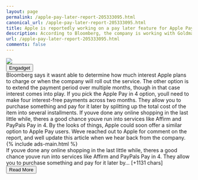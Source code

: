 ```yaml
---
layout: page
permalink: /apple-pay-later-report-205333095.html
canonical_url: /apple-pay-later-report-205333095.html
title: Apple is reportedly working on a pay later feature for Apple Pay | Engadget
description: According to Bloomberg, the company is working with Goldman Sachs on a service called “Apple Pay Later” that will allow those with its devices to settle purchases over time..
url: /apple-pay-later-report-205333095.html
comments: false
---
```


<div class="row">
<div class="col-12">
<img src="https://s.yimg.com/os/creatr-images/2019-10/75fb6350-f5d1-11e9-8dbf-0806845f5eac">
</div>
</div>
<div class="row">
<div class="col-12 mt-2">
<button type="button" class="btn btn-outline-info">Engadget</button>
</div>
</div>
<div class="row">
<div class="col-12">
<div>Bloomberg says it wasnt able to determine how much interest Apple plans to charge or when the company will roll out the service. The other option is to extend the payment period over multiple months, though in that case interest comes into play. If you pick the Apple Pay in 4 option, youll need to make four interest-free payments across two months. They allow you to purchase something and pay for it later by splitting up the total cost of the item into several installments. If youve done any online shopping in the last little while, theres a good chance youve run into services like Affirm and PayPals Pay in 4. By the looks of things, Apple could soon offer a similar option to Apple Pay users. Weve reached out to Apple for comment on the report, and well update this article when we hear back from the company.</div>
</div>
</div>
<div class="row">
<div class="col-12">


<div class="row">
  {% include ads-main.html %}
</div>

<div>If youve done any online shopping in the last little while, theres a good chance youve run into services like Affirm and PayPals Pay in 4. They allow you to purchase something and pay for it later by… [+1131 chars]</div>
</div>
</div>
<div class="row">
<div class="col-12 text-center">
<a href="https://www.engadget.com/apple-pay-later-report-205333095.html">
<button type="button" class="btn btn-info">Read More</button>
</a>
</div>
</div>
